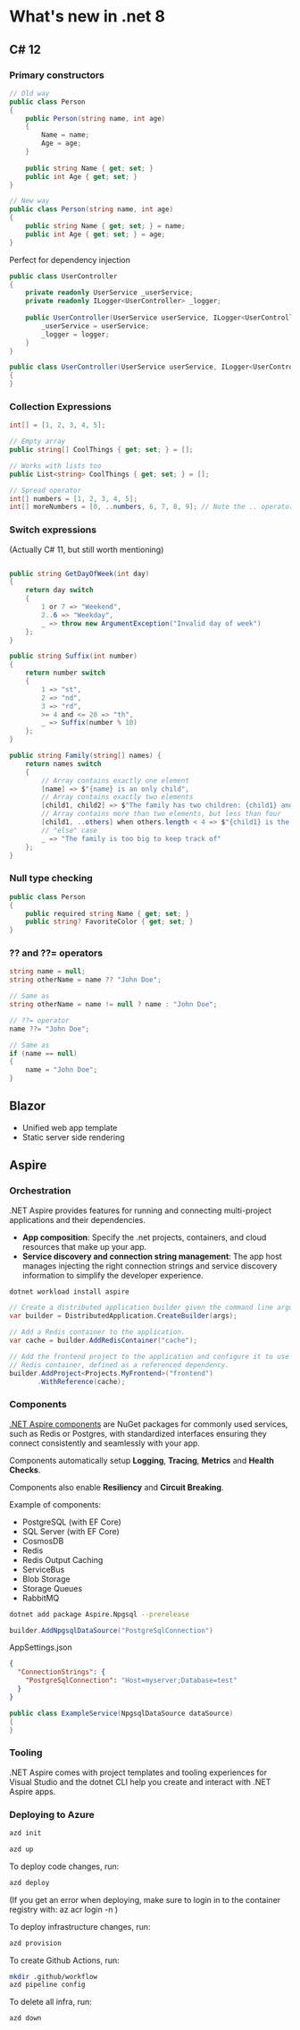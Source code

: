 # What's new in .net 8

## C# 12

### Primary constructors

```csharp
// Old way
public class Person
{
    public Person(string name, int age)
    {
        Name = name;
        Age = age;
    }
    
    public string Name { get; set; }
    public int Age { get; set; }
}
```

```csharp
// New way
public class Person(string name, int age)
{
    public string Name { get; set; } = name;
    public int Age { get; set; } = age;
}
```

Perfect for dependency injection

```csharp  
public class UserController
{
    private readonly UserService _userService;
    private readonly ILogger<UserController> _logger;
    
    public UserController(UserService userService, ILogger<UserController> logger) {
        _userService = userService;
        _logger = logger;
    }
}
```

```csharp  
public class UserController(UserService userService, ILogger<UserController> logger)
{
}
```

### Collection Expressions

```csharp
int[] = [1, 2, 3, 4, 5];

// Empty array
public string[] CoolThings { get; set; } = [];

// Works with lists too
public List<string> CoolThings { get; set; } = [];

// Spread operator
int[] numbers = [1, 2, 3, 4, 5];
int[] moreNumbers = [0, ..numbers, 6, 7, 8, 9]; // Note the .. operator

```

### Switch expressions

(Actually C# 11, but still worth mentioning)

```csharp

public string GetDayOfWeek(int day)
{
    return day switch
    {
        1 or 7 => "Weekend",
        2..6 => "Weekday",
        _ => throw new ArgumentException("Invalid day of week")
    };
}

public string Suffix(int number)
{
    return number switch
    {
        1 => "st",
        2 => "nd",
        3 => "rd",
        >= 4 and <= 20 => "th",
        _ => Suffix(number % 10)
    };
}

public string Family(string[] names) {
    return names switch
    {
        // Array contains exactly one element
        [name] => $"{name} is an only child",
        // Array contains exactly two elements
        [child1, child2] => $"The family has two children: {child1} and {child2}",
        // Array contains more than two elements, but less than four
        [child1, ..others] when others.length < 4 => $"{child1} is the oldest child and has {others.Length} siblings",
        // "else" case
        _ => "The family is too big to keep track of"
    };
}
```

### Null type checking

```csharp
public class Person
{
    public required string Name { get; set; }
    public string? FavoriteColor { get; set; }
}
```

### ?? and ??= operators

```csharp
string name = null;
string otherName = name ?? "John Doe";

// Same as
string otherName = name != null ? name : "John Doe";

// ??= operator
name ??= "John Doe";

// Same as
if (name == null)
{
    name = "John Doe";
}
```

## Blazor

* Unified web app template
* Static server side rendering

## Aspire

### Orchestration

.NET Aspire provides features for running and connecting multi-project applications and their dependencies.

* **App composition**: Specify the .net projects, containers, and cloud resources that make up your app.
* **Service discovery and connection string management**: The app host manages injecting the right connection strings
  and service discovery information to simplify the developer experience.

```bash
dotnet workload install aspire
```

```csharp
// Create a distributed application builder given the command line arguments.
var builder = DistributedApplication.CreateBuilder(args);

// Add a Redis container to the application.
var cache = builder.AddRedisContainer("cache");

// Add the frontend project to the application and configure it to use the 
// Redis container, defined as a referenced dependency.
builder.AddProject<Projects.MyFrontend>("frontend")
       .WithReference(cache);
```

### Components

[.NET Aspire components](https://learn.microsoft.com/en-us/dotnet/aspire/components-overview?tabs=dotnet-cli) are NuGet
packages for commonly used services, such as Redis or Postgres, with standardized
interfaces ensuring they connect consistently and seamlessly with your app.

Components automatically setup **Logging**, **Tracing**, **Metrics** and **Health Checks**.

Components also enable **Resiliency** and **Circuit Breaking**.


Example of components:
* PostgreSQL (with EF Core)
* SQL Server (with EF Core)
* CosmosDB
* Redis
* Redis Output Caching
* ServiceBus
* Blob Storage
* Storage Queues
* RabbitMQ

```bash
dotnet add package Aspire.Npgsql --prerelease
```

```csharp
builder.AddNpgsqlDataSource("PostgreSqlConnection")
```

AppSettings.json
```json
{
  "ConnectionStrings": {
    "PostgreSqlConnection": "Host=myserver;Database=test"
  }
}
```

```csharp
public class ExampleService(NpgsqlDataSource dataSource)
{
}
```

### Tooling

.NET Aspire comes with project templates and tooling experiences for Visual Studio and the dotnet CLI help you create
and interact with .NET Aspire apps.

### Deploying to Azure

```bash
azd init
```

```bash
azd up
```

To deploy code changes, run:
```bash
azd deploy
```

(If you get an error when deploying, make sure to login in to the container registry with:
az acr login -n <registry name>)


To deploy infrastructure changes, run:
```bash
azd provision
```

To create Github Actions, run:
```bash
mkdir .github/workflow
azd pipeline config 
```

To delete all infra, run:
```bash
azd down
```

